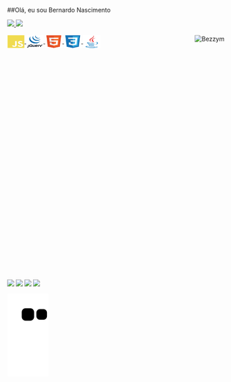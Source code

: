##Olá, eu sou Bernardo Nascimento
<div>
  <a href="https://github.com/BernardoAlvesDev">
 <img height="180em" src="https://github-readme-stats.vercel.app/api?username=BernardoAlvesDev&show_icons=true&theme=midnight-purple&include_all_commits=true&count_private=true"/>
  <img height="180em" src="https://github-readme-stats.vercel.app/api/top-langs/?username=BernardoAlvesDev&layout=compact&langs_count=7&theme=midnight-purple"/>
</div>
<div style="display: inline_block"><br>
  <img align="center" alt="Bezzym-Js" height="30" width="40" src="https://raw.githubusercontent.com/devicons/devicon/master/icons/javascript/javascript-plain.svg">
  <img align="center" alt="Bezzym-CSS" height="30" width="40" src="https://github.com/devicons/devicon/blob/master/icons/jquery/jquery-original-wordmark.svg">
  <img align="center" alt="Bezzym-HTML" height="30" width="40" src="https://raw.githubusercontent.com/devicons/devicon/master/icons/html5/html5-original.svg">
  <img align="center" alt="Bezzym-CSS" height="30" width="40" src="https://raw.githubusercontent.com/devicons/devicon/master/icons/css3/css3-original.svg">
  <img align="center" alt="Bezzym-CSS" height="30" width="40" src="https://github.com/devicons/devicon/blob/master/icons/java/java-original.svg">
  <img align="right" alt="Bezzym" src="https://cdn.discordapp.com/attachments/282284903557627904/882401841856532480/hello.gif">
  <svg viewBox="0 0 128 128">

</div>
  
  ##
 
<div> 
  <a href="https://www.youtube.com/channel/UChI1ZrslrQNLZZBqPix53AQ" target="_blank"><img src="https://img.shields.io/badge/YouTube-FF0000?style=for-the-badge&logo=youtube&logoColor=white" target="_blank"></a>
  <a href="https://www.instagram.com/beh_alves7/" target="_blank"><img src="https://img.shields.io/badge/-Instagram-%23E4405F?style=for-the-badge&logo=instagram&logoColor=white" target="_blank"></a>
 	<a href="https://www.twitch.tv/bezzymjoga" target="_blank"><img src="https://img.shields.io/badge/Twitch-9146FF?style=for-the-badge&logo=twitch&logoColor=white" target="_blank"></a>
  <a href = "mailto:bernardoalves1404@gmail.com"><img src="https://img.shields.io/badge/-Gmail-%23333?style=for-the-badge&logo=gmail&logoColor=white" target="_blank"></a>
 
  ![Snake animation](https://github.com/rafaballerini/rafaballerini/blob/output/github-contribution-grid-snake.svg)
 
</div>
